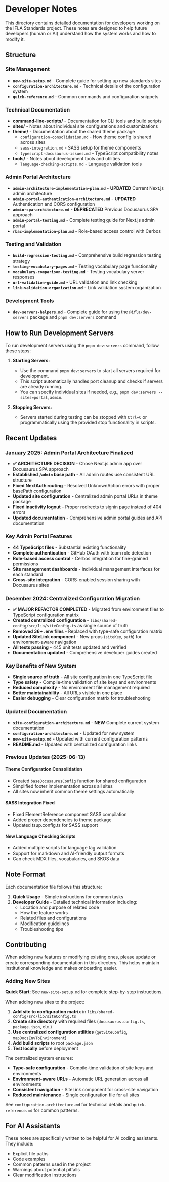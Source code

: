 # Developer Notes

This directory contains detailed documentation for developers working on the IFLA Standards project. These notes are designed to help future developers (human or AI) understand how the system works and how to modify it.

## Structure

### Site Management
- **`new-site-setup.md`** - Complete guide for setting up new standards sites
- **`configuration-architecture.md`** - Technical details of the configuration system
- **`quick-reference.md`** - Common commands and configuration snippets

### Technical Documentation
- **command-line-scripts/** - Documentation for CLI tools and build scripts
- **sites/** - Notes about individual site configurations and customizations
- **theme/** - Documentation about the shared theme package
  - `configuration-consolidation.md` - How theme config is shared across sites
  - `sass-integration.md` - SASS setup for theme components
  - `typescript-docusaurus-issues.md` - TypeScript compatibility notes
- **tools/** - Notes about development tools and utilities
  - `language-checking-scripts.md` - Language validation tools

### Admin Portal Architecture
- **`admin-architecture-implementation-plan.md`** - **UPDATED** Current Next.js admin architecture
- **`admin-portal-authentication-architecture.md`** - **UPDATED** Authentication and CORS configuration
- **`admin-spa-architecture.md`** - **DEPRECATED** Previous Docusaurus SPA approach
- **`admin-portal-testing.md`** - Complete testing guide for Next.js admin portal
- **`rbac-implementation-plan.md`** - Role-based access control with Cerbos

### Testing and Validation
- **`build-regression-testing.md`** - Comprehensive build regression testing strategy
- **`testing-vocabulary-pages.md`** - Testing vocabulary page functionality
- **`vocabulary-comparison-testing.md`** - Testing vocabulary server responses
- **`url-validation-guide.md`** - URL validation and link checking
- **`link-validation-organization.md`** - Link validation system organization

### Development Tools
- **`dev-servers-helpers.md`** - Complete guide for using the `@ifla/dev-servers` package and `pnpm dev:servers` command

## How to Run Development Servers

To run development servers using the `pnpm dev:servers` command, follow these steps:

1. **Starting Servers:**
   - Use the command `pnpm dev:servers` to start all servers required for development.
   - This script automatically handles port cleanup and checks if servers are already running.
   - You can specify individual sites if needed, e.g., `pnpm dev:servers --sites=portal,admin`.

2. **Stopping Servers:**
   - Servers started during testing can be stopped with `Ctrl+C` or programmatically using the provided stop functionality in scripts.

## Recent Updates

### January 2025: Admin Portal Architecture Finalized
- **✅ ARCHITECTURE DECISION** - Chose Next.js admin app over Docusaurus SPA approach
- **Established `/admin` base path** - All admin routes use consistent URL structure
- **Fixed NextAuth routing** - Resolved UnknownAction errors with proper basePath configuration
- **Updated site configuration** - Centralized admin portal URLs in theme package
- **Fixed inactivity logout** - Proper redirects to signin page instead of 404 errors
- **Updated documentation** - Comprehensive admin portal guides and API documentation

### Key Admin Portal Features
- **44 TypeScript files** - Substantial existing functionality
- **Complete authentication** - GitHub OAuth with team role detection
- **Role-based access control** - Cerbos integration for fine-grained permissions
- **Site management dashboards** - Individual management interfaces for each standard
- **Cross-site integration** - CORS-enabled session sharing with Docusaurus sites

### December 2024: Centralized Configuration Migration
- **✅ MAJOR REFACTOR COMPLETED** - Migrated from environment files to TypeScript configuration matrix
- **Created centralized configuration** - `libs/shared-config/src/lib/siteConfig.ts` as single source of truth
- **Removed 36+ .env files** - Replaced with type-safe configuration matrix
- **Updated SiteLink component** - New props (`siteKey`, `path`) for environment-aware navigation
- **All tests passing** - 445 unit tests updated and verified
- **Documentation updated** - Comprehensive developer guides created

### Key Benefits of New System
- **Single source of truth** - All site configuration in one TypeScript file
- **Type safety** - Compile-time validation of site keys and environments
- **Reduced complexity** - No environment file management required
- **Better maintainability** - All URLs visible in one place
- **Easier debugging** - Clear configuration matrix for troubleshooting

### Updated Documentation
- **`site-configuration-architecture.md`** - **NEW** Complete current system documentation
- **`configuration-architecture.md`** - Updated for new system
- **`new-site-setup.md`** - Updated with current configuration patterns
- **README.md** - Updated with centralized configuration links

### Previous Updates (2025-06-13)

#### Theme Configuration Consolidation
- Created `baseDocusaurusConfig` function for shared configuration
- Simplified footer implementation across all sites
- All sites now inherit common theme settings automatically

#### SASS Integration Fixed
- Fixed ElementReference component SASS compilation
- Added proper dependencies to theme package
- Updated tsup.config.ts for SASS support

#### New Language Checking Scripts
- Added multiple scripts for language tag validation
- Support for markdown and AI-friendly output formats
- Can check MDX files, vocabularies, and SKOS data

## Note Format

Each documentation file follows this structure:

1. **Quick Usage** - Simple instructions for common tasks
2. **Developer Guide** - Detailed technical information including:
   - Location and purpose of related code
   - How the feature works
   - Related files and configurations
   - Modification guidelines
   - Troubleshooting tips

## Contributing

When adding new features or modifying existing ones, please update or create corresponding documentation in this directory. This helps maintain institutional knowledge and makes onboarding easier.

### Adding New Sites

**Quick Start**: See `new-site-setup.md` for complete step-by-step instructions.

When adding new sites to the project:

1. **Add site to configuration matrix** in `libs/shared-config/src/lib/siteConfig.ts`
2. **Create site directory** with required files (`docusaurus.config.ts`, `package.json`, etc.)
3. **Use centralized configuration utilities** (`getSiteConfig`, `mapDocsEnvToEnvironment`)
4. **Add build scripts** to root `package.json`
5. **Test locally** before deployment

The centralized system ensures:
- **Type-safe configuration** - Compile-time validation of site keys and environments
- **Environment-aware URLs** - Automatic URL generation across all environments
- **Consistent navigation** - SiteLink component for cross-site navigation
- **Reduced maintenance** - Single configuration file for all sites

See `configuration-architecture.md` for technical details and `quick-reference.md` for common patterns.

## For AI Assistants

These notes are specifically written to be helpful for AI coding assistants. They include:
- Explicit file paths
- Code examples
- Common patterns used in the project
- Warnings about potential pitfalls
- Clear modification instructions